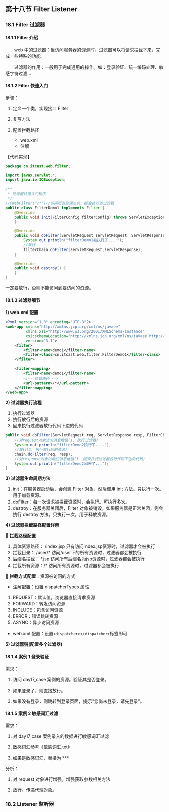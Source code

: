 ## 第十八节 Filter Listener

### 18.1 Filter 过滤器

#### 18.1.1 Filter 介绍

&emsp;&emsp;web 中的过滤器：当访问服务器的资源时，过滤器可以将请求拦截下来，完成一些特殊的功能。

&emsp;&emsp;过滤器的作用：一般用于完成通用的操作。如：登录验证、统一编码处理、敏感字符过滤...

#### 18.1.2 Filter 快速入门

步骤：

1. 定义一个类，实现接口 Filter

2. 复写方法

3. 配置拦截路径
   * web.xml
   * 注解

【代码实现】

```java
package cn.itcast.web.filter;

import javax.servlet.*;
import java.io.IOException;

/**
 * 过滤器快速入门程序
 */
//@WebFilter("/*")//访问所有资源之前，都会执行该过滤器
public class FilterDemo1 implements Filter {
    @Override
    public void init(FilterConfig filterConfig) throws ServletException {
    }

    @Override
    public void doFilter(ServletRequest servletRequest, ServletResponse servletResponse, FilterChain filterChain) throws IOException, ServletException {
        System.out.println("filterDemo1被执行了....");
        //放行
        filterChain.doFilter(servletRequest,servletResponse);
    }

    @Override
    public void destroy() {
    }
}
```

一定要放行，否则不能访问到要访问的资源。


#### 18.1.3 过滤器细节

**1) web.xml 配置**	

```xml
<?xml version="1.0" encoding="UTF-8"?>
<web-app xmlns="http://xmlns.jcp.org/xml/ns/javaee"
         xmlns:xsi="http://www.w3.org/2001/XMLSchema-instance"
         xsi:schemaLocation="http://xmlns.jcp.org/xml/ns/javaee http://xmlns.jcp.org/xml/ns/javaee/web-app_3_1.xsd"
         version="3.1">
    <filter>
        <filter-name>demo1</filter-name>
        <filter-class>cn.itcast.web.filter.FilterDemo1</filter-class>
    </filter>
    
    <filter-mapping>
        <filter-name>demo1</filter-name>
        <!-- 拦截路径 -->
        <url-pattern>/*</url-pattern>
    </filter-mapping>
</web-app>
```


**2) 过滤器执行流程**

1. 执行过滤器
2. 执行放行后的资源
3. 回来执行过滤器放行代码下边的代码

```java
public void doFilter(ServletRequest req, ServletResponse resp, FilterChain chain) throws ServletException, IOException {
    //对request对象请求消息增强(1. 执行过滤器)
    System.out.println("filterDemo2执行了....");
    //放行(2. 执行放行后的资源)
    chain.doFilter(req, resp);
    //对response对象的响应消息增强(3. 回来执行过滤器放行代码下边的代码)
    System.out.println("filterDemo2回来了...");
}
```


**3) 过滤器生命周期方法**

1. init：在服务器启动后，会创建 Filter 对象，然后调用 init 方法。只执行一次。用于加载资源。
2. doFilter：每一次请求被拦截资源时，会执行。可执行多次。
3. destroy：在服务器关闭后，Filter 对象被销毁。如果服务器是正常关闭，则会执行 destroy 方法。只执行一次。用于释放资源。

**4) 过滤器拦截路径配置详解**

🍒 **拦截路径配置**

1. 具体资源路径： /index.jsp   只有访问index.jsp资源时，过滤器才会被执行
2. 拦截目录： /user/*	访问/user下的所有资源时，过滤器都会被执行
3. 后缀名拦截： *.jsp		访问所有后缀名为jsp资源时，过滤器都会被执行
4. 拦截所有资源：/*		访问所有资源时，过滤器都会被执行

🍒 **拦截方式配置**：资源被访问的方式

* 注解配置：设置 dispatcherTypes 属性
1. REQUEST：默认值。浏览器直接请求资源
2. FORWARD：转发访问资源
3. INCLUDE：包含访问资源
4. ERROR：错误跳转资源
5. ASYNC：异步访问资源
* web.xml 配置：设置`<dispatcher></dispatcher>`标签即可

**5) 过滤器链(配置多个过滤器)**






#### 18.1.4 案例 1 登录验证

需求：

1. 访问 day17_case 案例的资源。验证其是否登录。

2. 如果登录了，则直接放行。

3. 如果没有登录，则跳转到登录页面，提示"您尚未登录，请先登录"。
				
				
				
				
#### 18.1.5 案例 2 敏感词汇过滤

需求：

1. 对 day17_case 案例录入的数据进行敏感词汇过滤

2. 敏感词汇参考《敏感词汇.txt》

3. 如果是敏感词汇，替换为 *** 

分析：

1. 对 request 对象进行增强。增强获取参数相关方法

2. 放行。传递代理对象。




### 18.2 Listener 监听器 